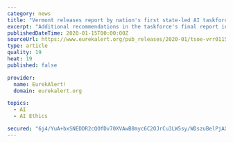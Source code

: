 ```yaml
---
category: news
title: "Vermont releases report by nation's first state-led AI taskforce"
excerpt: "Additional recommendations in the taskforce's final report include: Adoption of an AI code of ethics; Creation of incentives for the establishment of an AI industry in the state; Support for the responsible use of AI by agencies of state and local government; Enhancements to education and workforce development programs targeted to AI ..."
publishedDateTime: 2020-01-15T00:00:00Z
sourceUrl: https://www.eurekalert.org/pub_releases/2020-01/tsoe-vrr011520.php
type: article
quality: 19
heat: 19
published: false

provider:
  name: EurekAlert!
  domain: eurekalert.org

topics:
  - AI
  - AI Ethics

secured: "6j4/YuA+bxSNEDDR2cQOfDv70XVAwB8myc6C2OJrCu3LW5sy/WDszuBelPjAX3mD/moD2JR0kXF9dAibW9ir6oIYxK57036B0NE+0Sr0UOVLhOrIwLuz0aJfYjwSAQLfvTRmKaRQHFv2O/Ez1HfkqgxXYkIlxzglW+VjnAw0l/hNVt72hkJyZgzkS7noFiY8t8QcCcnlMxLzZvzB/t9TCzq6GVGL4GAfT8PAL04BMB+zqGQ6Nl5shbkv509NGZH6DqV93oKQFzqMK7Jg3JSHr9u1z8YfR29kM/Nv8TwT232zwt/ZJstJheg54cEqoRVzodT9/PPyIAaKobEU6mcwU5cRuYazQz+4jtHs+VD2derkDhAwzHSzXNTlG2WFam2fWcdhVnT8wUzgfKpSk565KrjQHX/MqJZEbWUTldbO4f22cAftQ0c8PPaAPXpvlWxFqpEw/QO390S7W+LghzqaXg==;bRBWTQFLBWOdDvXFJvDSQQ=="
---
```


